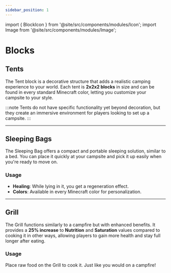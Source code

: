 ```yaml
---
sidebar_position: 1
---
```


import { BlockIcon } from '@site/src/components/modules/Icon';
import Image from '@site/src/components/modules/Image';

# Blocks

## Tents
<BlockIcon modId="camping" imageId="tent_red.png" description="2x2x2 blocks sized decoration available in every Minecraft color." />

The Tent block is a decorative structure that adds a realistic camping experience to your world. Each tent is **2x2x2 blocks** in size and can be found in every standard Minecraft color, letting you customize your campsite to your style.

:::note
Tents do not have specific functionality yet beyond decoration, but they create an immersive environment for players looking to set up a campsite.
:::

***

## Sleeping Bags
<BlockIcon modId="camping" imageId="sleeping_bag_light_blue.png" description="Functions like a bed, allowing quick placement and pickup with healing benefits." />

The Sleeping Bag offers a compact and portable sleeping solution, similar to a bed. You can place it quickly at your campsite and pick it up easily when you're ready to move on.

### Usage
- **Healing**: While lying in it, you get a regeneration effect.
- **Colors**: Available in every Minecraft color for personalization.

***

## Grill
<BlockIcon modId="camping" imageId="grill.png" description="A campfire-like cooking device that improves your cooked food!" />

The Grill functions similarly to a campfire but with enhanced benefits. It provides a **25% increase** to **Nutrition** and **Saturation** values compared to cooking it in other ways, allowing players to gain more health and stay full longer after eating.

### Usage
Place raw food on the Grill to cook it. Just like you would on a campfire!